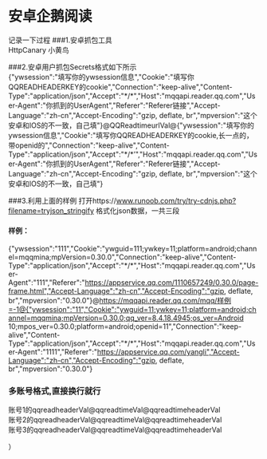 # 安卓企鹅阅读
记录一下过程
###1.安卓抓包工具  
HttpCanary 小黄鸟

###2.安卓用户抓包Secrets格式如下所示  
{"ywsession":"填写你的ywsession信息","Cookie":"填写你QQREADHEADERKEY的cookie","Connection":"keep-alive","Content-Type":"application/json","Accept":"\*/\*","Host":"mqqapi.reader.qq.com","User-Agent":"你抓到的UserAgent","Referer":"Referer链接","Accept-Language":"zh-cn","Accept-Encoding":"gzip, deflate, br","mpversion":"这个安卓和IOS的不一致，自己填"}@QQReadtimeurlVal@{"ywsession":"填写你的ywsession信息","Cookie":"填写你QQREADHEADERKEY的cookie,长一点的，带openid的","Connection":"keep-alive","Content-Type":"application/json","Accept":"\*/\*’","Host":"mqqapi.reader.qq.com","User-Agent":"你抓到的UserAgent","Referer":"Referer链接","Accept-Language":"zh-cn","Accept-Encoding":"gzip, deflate, br","mpversion":"这个安卓和IOS的不一致，自己填"}

###3.利用上面的样例 打开https://www.runoob.com/try/try-cdnjs.php?filename=tryjson_stringify  格式化json数据，一共三段

#### 样例：  
{"ywsession":"111","Cookie":"ywguid=111;ywkey=11;platform=android;channel=mqqmina;mpVersion=0.30.0","Connection":"keep-alive","Content-Type":"application/json","Accept":"\*/\*","Host":"mqqapi.reader.qq.com","User-Agent":"111","Referer":"https://appservice.qq.com/1110657249/0.30.0/page-frame.html","Accept-Language":"zh-cn","Accept-Encoding":"gzip, deflate, br","mpversion":"0.30.0"}@https://mqqapi.reader.qq.com/mqq/样例=-1@{"ywsession":"11","Cookie":"ywguid=11;ywkey=11;platform=android;channel=mqqmina;mpVersion=0.30.0;qq_ver=8.4.18.4945;os_ver=Android 10;mpos_ver=0.30.0;platform=android;openid=11","Connection":"keep-alive","Content-Type":"application/json","Accept":"\*/\*","Host":"mqqapi.reader.qq.com","User-Agent":"1111","Referer":"https://appservice.qq.com/yangli","Accept-Language":"zh-cn","Accept-Encoding":"gzip, deflate, br","mpversion":"0.30.0"}

### 多账号格式,直接换行就行  
账号1的qqreadheaderVal@qqreadtimeVal@qqreadtimeheaderVal  
账号2的qqreadheaderVal@qqreadtimeVal@qqreadtimeheaderVal  
账号3的qqreadheaderVal@qqreadtimeVal@qqreadtimeheaderVal  

）
